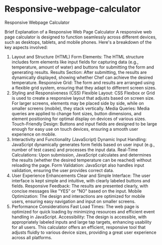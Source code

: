 # Responsive-webpage-calculator
Responsive Webpage Calculator

Brief Explanation of a Responsive Web Page Calculator
A responsive web page calculator is designed to function seamlessly across different devices, such as desktops, tablets, and mobile phones. Here's a breakdown of the key aspects involved:

1. Layout and Structure (HTML)
Form Elements: The HTML structure includes form elements like input fields for capturing data (e.g., temperature, amount of water) and buttons for submitting the form and generating results.
Results Section: After submitting, the results are dynamically displayed, showing whether Chef can achieve the desired temperature.
Responsive Grid: The form and results are arranged using a flexible grid system, ensuring that they adapt to different screen sizes.
2. Styling and Responsiveness (CSS)
Flexible Layout: CSS Flexbox or Grid is used to create a responsive layout that adjusts based on screen size. For larger screens, elements may be placed side by side, while on smaller screens (mobile), they stack vertically.
Media Queries: Media queries are applied to change font sizes, button dimensions, and element positioning for optimal display on devices of various sizes.
Touch-Friendly Design: Buttons and input fields are designed to be large enough for easy use on touch devices, ensuring a smooth user experience on mobile.
3. Interactivity and Functionality (JavaScript)
Dynamic Input Handling: JavaScript dynamically generates form fields based on user input (e.g., number of test cases) and processes the input data.
Real-Time Calculations: Upon submission, JavaScript calculates and determines the results (whether the desired temperature can be reached) without reloading the page.
Form Validation: JavaScript also handles input validation, ensuring the user provides correct data.
4. User Experience Enhancements
Clear and Simple Interface: The user interface is kept simple and intuitive, with clearly labeled buttons and fields.
Responsive Feedback: The results are presented clearly, with concise messages like "YES" or "NO" based on the input.
Mobile Optimization: The design and interactions are optimized for mobile users, ensuring easy navigation and input on smaller screens.
5. Performance Considerations
Fast Load Times: The web page is optimized for quick loading by minimizing resources and efficient event handling in JavaScript.
Accessibility: The design is accessible, with appropriately labeled inputs and large tap targets, enhancing usability for all users.
This calculator offers an efficient, responsive tool that adjusts fluidly to various device sizes, providing a great user experience across all platforms.
